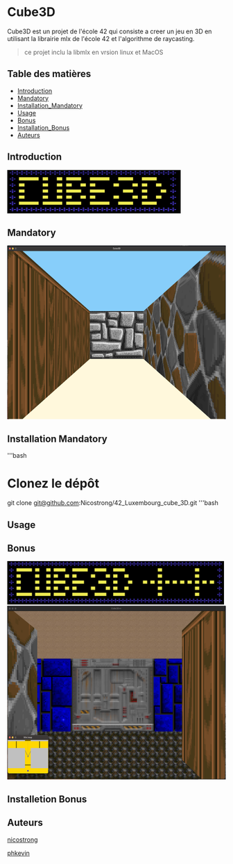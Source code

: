 # __Cube3D__

Cube3D est un projet de l'école 42 qui consiste a creer un jeu en 3D en utilisant la librairie mlx de l'école 42 et l'algorithme de raycasting.

> ce projet inclu la libmlx en vrsion linux et MacOS

## __Table des matières__

- [Introduction](#introduction)
- [Mandatory](#mandatory)
- [Installation_Mandatory](#installation)
- [Usage](#usage)
- [Bonus](#bonus)
- [Installation_Bonus](#installation)
- [Auteurs](#auteurs)

## __Introduction__

<img src="./images/Mandatory.png" alt="Titre du jeu en mandatory" width="400" height="100">

## __Mandatory__

<img src="./images/Game_Mandatory.png" alt="Image du gameplay en verison mandatory" width="600" height="400">

## Installation Mandatory

'''bash
# Clonez le dépôt
git clone git@github.com:Nicostrong/42_Luxembourg_cube_3D.git
'''bash

## Usage

## Bonus

<img src="./images/Bonus.png" alt="Titre du jeu en bonus" width="500" height="100">

<img src="./images/Game_Bonus.png" alt="Image du gameplay en version bonus" width="600" height="400">

## Installetion Bonus

## Auteurs

[nicostrong](https://github.com/Nicostrong/)

[phkevin](https://github.com/phoenixnoirdev)